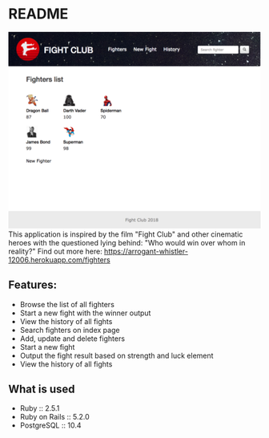 # README

![fighters_view](/app/assets/images/readme.png)
This application is inspired by the film "Fight Club" and other cinematic heroes with the questioned lying behind: "Who would win over whom in reality?" Find out more here: https://arrogant-whistler-12006.herokuapp.com/fighters

## Features:
  - Browse the list of all fighters
  - Start a new fight with the winner output
  - View the history of all fights
  - Search fighters on index page
  - Add, update and delete fighters
  - Start a new fight
  - Output the fight result based on strength and luck element
  - View the history of all fights

## What is used
  - Ruby :: 2.5.1
  - Ruby on Rails :: 5.2.0
  - PostgreSQL :: 10.4
